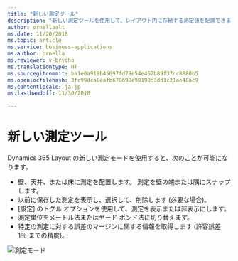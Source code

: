 ```yaml
---
title: "新しい測定ツール"
description: "新しい測定ツールを使用して、レイアウト内に存続する測定値を配置できます。"
author: ornellaalt
ms.date: 11/20/2018
ms.topic: article
ms.service: business-applications
ms.author: ornella
ms.reviewer: v-brycho
ms.translationtype: HT
ms.sourcegitcommit: ba1e0a919b45697fd78e54e462b89f37cc8880b5
ms.openlocfilehash: 3fc99dca0eafb670698e98198d3dd1c21ae48ac9
ms.contentlocale: ja-jp
ms.lasthandoff: 11/30/2018

---
```



# <a name="new-measuring-tools"></a>新しい測定ツール

Dynamics 365 Layout の新しい測定モードを使用すると、次のことが可能になります。
 
- 壁、天井、または床に測定を配置します。 測定を壁の端または隅にスナップします。 
- 以前に保存した測定を表示し、選択して、削除します (必要な場合)。 
- [設定] のトグル オプションを使用して、測定を表示または非表示にします。  
- 測定単位をメートル法またはヤード ポンド法に切り替えます。 
- 特定の測定に対する誤差のマージンに関する情報を取得します (許容誤差 1％ までの精度)。 

![測定モード](media/measuring-tools.PNG "測定モード")


